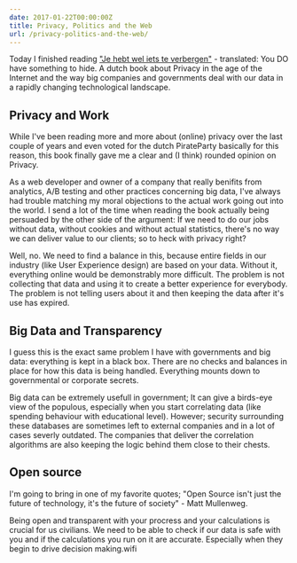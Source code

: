 ```yaml
---
date: 2017-01-22T00:00:00Z
title: Privacy, Politics and the Web
url: /privacy-politics-and-the-web/
---
```


Today I finished reading ["Je hebt wel iets te verbergen"](https://decorrespondent.nl) - translated: You DO have something to hide. A dutch book about Privacy in the age of the Internet and the way big companies and governments deal with our data in a rapidly changing technological landscape.

## Privacy and Work
While I've been reading more and more about (online) privacy over the last couple of years and even voted for the dutch PirateParty basically for this reason, this book finally gave me a clear and (I think) rounded opinion on Privacy. 

As a web developer and owner of a company that really benifits from analytics, A/B testing and other practices concerning big data, I've always had trouble matching my moral objections to the actual work going out into the world. I send a lot of the time when reading the book actually being persuaded by the other side of the argument: If we need to do our jobs without data, without cookies and without actual statistics, there's no way we can deliver value to our clients; so to heck with privacy right? 

Well, no. We need to find a balance in this, because entire fields in our industry (like User Experience design) are based on your data. Without it, everything online would be demonstrably more difficult. The problem is not collecting that data and using it to create a better experience for everybody. The problem is not telling users about it and then keeping the data after it's use has expired. 

## Big Data and Transparency
I guess this is the exact same problem I have with governments and big data: everything is kept in a black box. There are no checks and balances in place for how this data is being handled. Everything mounts down to governmental or corporate secrets. 

Big data can be extremely usefull in government; It can give a birds-eye view of the populous, especially when you start correlating data (like spending behaviour with educational level). However; security surrounding these databases are sometimes left to external companies and in a lot of cases severly outdated. The companies that deliver the correlation algorithms are also keeping the logic behind them close to their chests.

## Open source
I'm going to bring in one of my favorite quotes; "Open Source isn't just the future of technology, it's the future of society" - Matt Mullenweg.

Being open and transparent with your procress and your calculations is crucial for us civilians. We need to be able to check if our data is safe with you and if the calculations you run on it are accurate. Especially when they begin to drive decision making.wifi